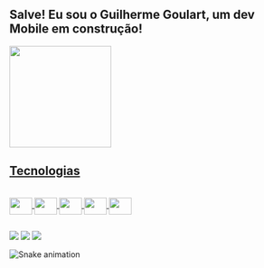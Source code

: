 ## Salve! Eu sou o Guilherme Goulart, um dev Mobile em construção!
<div style="display: flex; flex-direction: row;">
  <a href="https://github.com/spectrowolf">
    <img align="center" height="180em" 
         src="https://github-readme-stats.vercel.app/api?username=spectrowolf&show_icons=true&theme=dracula&include_all_commits=true&count_private=true"/> 
</div>

## Tecnologias
  
<div style = "display: inline_block"><br>
  <img align = "center" width="40" height="30" src="https://cdn.jsdelivr.net/gh/devicons/devicon/icons/git/git-original.svg"/> 
  <img align = "center" width="40" height="30" src="https://cdn.jsdelivr.net/gh/devicons/devicon/icons/androidstudio/androidstudio-original.svg"/> 
  <img align = "center" width="40" height="30" src="https://cdn.jsdelivr.net/gh/devicons/devicon/icons/kotlin/kotlin-original.svg"/> 
  <img align = "center" width="40" height="30" src="https://cdn.jsdelivr.net/gh/devicons/devicon/icons/flutter/flutter-original.svg"/> 
  <img align = "center" width="40" height="30" src="https://cdn.jsdelivr.net/gh/devicons/devicon/icons/java/java-original.svg"/>
</div>
          
##
  
<div>
  <a href="https://www.linkedin.com/in/gui-goulart" target="_blank"><img src="https://img.shields.io/badge/-LinkedIn-%230077B5?style=for-the-badge&logo=linkedin&logoColor=white" target="_blank"></a>   
  <a href="https://api.whatsapp.com/send?phone=5534992047408" target="_blank"><img src="https://img.shields.io/badge/WhatsApp-25D366?style=for-the-badge&logo=whatsapp&logoColor=white" target="_blank"></a>
  <a href="mailto:guigagoulart@hotmail.com" target="_blank"><img src="https://img.shields.io/badge/Microsoft_Outlook-0078D4?style=for-the-badge&logo=microsoft-outlook&logoColor=white" target="_blank"></a>   

  ![Snake animation](https://github.com/spectrowolf/spectrowolf/blob/output/github-contribution-grid-snake.svg)
  
</div>

  
